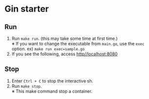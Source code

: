# Gin starter

## Run

1. Run `make run`. (this may take some time at first time.)  
   ※ If you want to change the executable from `main.go`, use the `exec` option. ex) `make run exec=sample.go`
2. If you see the following, access [http//localhost:8080](http//localhost:8080)

## Stop

1. Enter `Ctrl + C` to stop the interactive sh.
2. Run `make stop`.  
   ※ This make command stop a container.